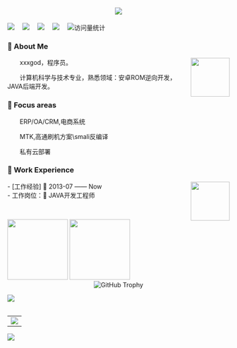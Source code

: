 <h1 align="center"> <a href="https://sunguoqi.com/"> <img src="https://readme-typing-svg.herokuapp.com/?lines=[xxxgod]github首页;欢迎访问!&center=true&size=27"> </a> </h1>
 
  <!-- profile logo 个人资料徽标 -->
  <div>
    <a href="https://xxxgod.github.io/"><img src="https://img.shields.io/badge/Website-博客-8c36db" /></a>&emsp;
       <a href="https://"><img src="https://img.shields.io/badge/Tiktok-抖音-blue" /></a>&emsp;
    <a href="https://"><img src="https://img.shields.io/badge/WeChat-微信-07c160" /></a>&emsp;
    <a href="https://"><img src="https://img.shields.io/badge/Bilibili-B站-ff69b4" /></a>&emsp;
    <!-- visitor -->
    <img src="https://komarev.com/ghpvc/?username=xxxgod&label=Views&color=orange&style=flat" alt="访问量统计" />&emsp;
  </div>
  
<table>

### 🤺 About Me
<img align="right" width="88" src="https://cdn.jsdelivr.net/gh/sun0225SUN/sun0225SUN/assets/images/jobs.png" />
<p>&emsp;&emsp;xxxgod，程序员。</p>
<p>&emsp;&emsp;计算机科学与技术专业，熟悉领域：安卓ROM逆向开发，JAVA后端开发。</p>

 ### 🤺 Focus areas
 <p>&emsp;&emsp;ERP/OA/CRM,电商系统</p>
 <p>&emsp;&emsp;MTK,高通刷机方案\smali反编译</p>
 <p>&emsp;&emsp;私有云部署</p>
 

### 🏢 Work Experience
<img align="right" width="88" src="https://cdn.jsdelivr.net/gh/sun0225SUN/sun0225SUN/assets/images/yuanze.png" />
- [工作经验] 📌 2013-07 —— Now <br>
- 工作岗位：📌  JAVA开发工程师
<p>&emsp;&emsp;</p>


<!-- github 统计 -->
<div align="left"> <img height="137px"  src="https://github-readme-stats.vercel.app/api?username=xxxgod&hide_title=true&hide_border=true&show_icons=trueline_height=21&text_color=000&icon_color=000&bg_color=0,ea6161,ffc64d,fffc4d,52fa5a&theme=graywhite" />
<img height="137px" src="https://github-readme-stats.vercel.app/api/top-langs/?username=xxxgod&hide_title=true&hide_border=true&layout=compact&langs_count=6&text_color=000&icon_color=fff&bg_color=0,52fa5a,4dfcff,c64dff&theme=graywhite" /> </div>

<!-- github 奖杯 -->
<div style="text-align: center;">
  <img 
    src="https://github-profile-trophy.vercel.app/?username=xxxgod" 
    alt="GitHub Trophy"
    style="max-width: 100%; height: auto; display: inline-block;"
  >
</div>

<!-- programming tool icon 编程工具图标 -->
<img src="https://skillicons.dev/icons?i=java,spring,mysql,redis,docker,jenkins,idea,git,ps,ai,cpp,css,html,js,mongodb,vscode,vue,jquery" /><br>

<!-- GitHub Activity Graph GitHub 活动图 -->
<table>
  <tr>
    <td>
      <picture>
        <source media="(prefers-color-scheme: dark)" srcset="https://github-readme-activity-graph.vercel.app/graph?username=xxxgod&theme=xcode&bg_color=FF000000&hide_border=true" />
        <source media="(prefers-color-scheme: light)" srcset="https://github-readme-activity-graph.vercel.app/graph?username=xxxgod&theme=xcode&bg_color=FF000000&color=000000&hide_border=true" />
        <img src="https://github-readme-activity-graph.vercel.app/graph?username=xxxgod&theme=xcode&bg_color=FF000000&hide_border=true" />
      </picture>
  </tr>
</table>

<!-- just img 图片 -->
<img src="https://cdn.jsdelivr.net/gh/sun0225SUN/sun0225SUN/assets/images/icon.png" /></div>


</table>


